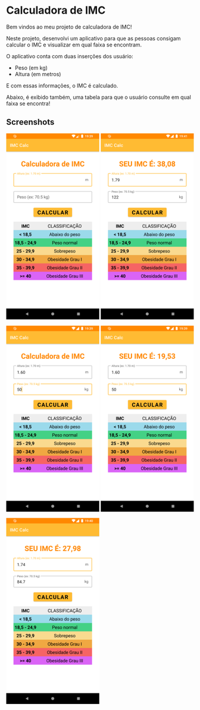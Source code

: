 # Calculadora de IMC

Bem vindos ao meu projeto de calculadora de IMC!

Neste projeto, desenvolvi um aplicativo para que  as pessoas consigam calcular o IMC e visualizar em qual faixa se encontram.

O aplicativo conta com duas inserções dos usuário:
- Peso (em kg)
- Altura (em metros)

E com essas informações, o IMC é calculado.

Abaixo, é exibido também, uma tabela para que o usuário consulte em qual faixa se encontra!

## Screenshots

<img src="screenshots\Screenshot_2.png" height="500px"> <img src="screenshots\Screenshot_1.png" height="500px">

<img src="screenshots\Screenshot_3.png" height="500px"> <img src="screenshots\Screenshot_4.png" height="500px">

<img src="screenshots\Screenshot_5.png" height="500px"> 